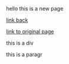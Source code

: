 hello this is a new page

[link back](jquerytest.md)

[link to original page](index.html)
<div>
this is a div
</div>

<p>
this is a paragr
</p>